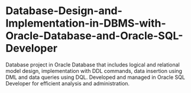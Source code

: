 # Database-Design-and-Implementation-in-DBMS-with-Oracle-Database-and-Oracle-SQL-Developer
Database project in Oracle Database that includes logical and relational model design, implementation with DDL commands, data insertion using DML and data queries using DQL. Developed and managed in Oracle SQL Developer for efficient analysis and administration.

